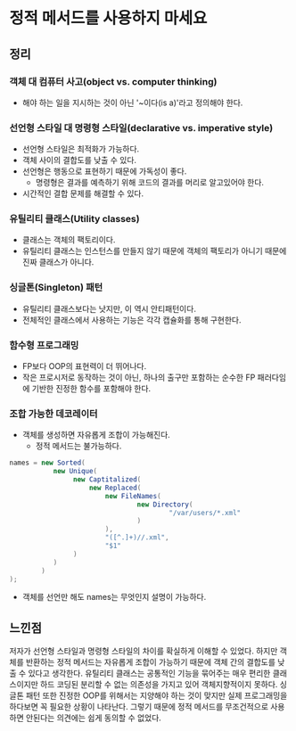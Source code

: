 # 정적 메서드를 사용하지 마세요

## 정리

### 객체 대 컴퓨터 사고(object vs. computer thinking)

- 해야 하는 일을 지시하는 것이 아닌 '~이다(is a)'라고 정의해야 한다.

### 선언형 스타일 대 명령형 스타일(declarative vs. imperative style)

- 선언형 스타일은 최적화가 가능하다.
- 객체 사이의 결합도를 낮출 수 있다.
- 선언형은 행동으로 표현하기 때문에 가독성이 좋다.
  - 명령형은 결과를 예측하기 위해 코드의 결과를 머리로 알고있어야 한다. 
- 시간적인 결합 문제를 해결할 수 있다.

### 유틸리티 클래스(Utility classes)

- 클래스는 객체의 팩토리이다.
- 유틸리티 클래스는 인스턴스를 만들지 않기 때문에 객체의 팩토리가 아니기 때문에 진짜 클래스가 아니다.

### 싱글톤(Singleton) 패턴

- 유틸리티 클래스보다는 낫지만, 이 역시 안티패턴이다.
- 전체적인 클래스에서 사용하는 기능은 각각 캡슐화를 통해 구현한다.

### 함수형 프로그래밍

- FP보다 OOP의 표현력이 더 뛰어나다.
- 작은 프로시저로 동작하는 것이 아닌, 하나의 출구만 포함하는 순수한 FP 패러다임에 기반한 진정한 함수를 포함해야 한다.

### 조합 가능한 데코레이터

- 객체를 생성하면 자유롭게 조합이 가능해진다.
  - 정적 메서드는 불가능하다.

```java
names = new Sorted(
           new Unique(
                new Captitalized(
                    new Replaced(
                        new FileNames(
                                new Directory(
                                        "/var/users/*.xml"
                                )
                        ),
                        "([^.]+)//.xml",
                        "$1"
                )
           )
        )
);
```

- 객체를 선언만 해도 names는 무엇인지 설명이 가능하다.

## 느낀점

저자가 선언형 스타일과 명령형 스타일의 차이를 확실하게 이해할 수 있었다. 하지만 객체를 반환하는 정적 메서드는 자유롭게 조합이 가능하기 때문에 객체 간의 결합도를 낮출 수 있다고 생각한다. 유틸리티 클래스는 공통적인 기능을 묶어주는 매우 편리한 클래스이지만 하드 코딩된 분리할 수 없는 의존성을 가지고 있어 객체지향적이지 못하다. 싱글톤 패턴 또한 진정한 OOP를 위해서는 지양해야 하는 것이 맞지만 실제 프로그래밍을 하다보면 꼭 필요한 상황이 나타난다. 그렇기 때문에 정적 메서드를 무조건적으로 사용하면 안된다는 의견에는 쉽게 동의할 수 없었다.
